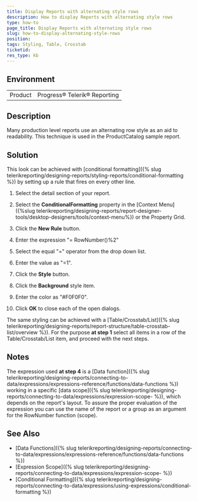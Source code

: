 ```yaml
---
title: Display Reports with alternating style rows
description: How to display Reports with alternating style rows
type: how-to
page_title: Display Reports with alternating style rows
slug: how-to-display-alternating-style-rows
position: 
tags: Styling, Table, Crosstab
ticketid: 
res_type: kb
---
```


## Environment
<table>
	<tr>
		<td>Product</td>
		<td>Progress® Telerik® Reporting </td>
	</tr>
</table>


## Description
Many production level reports use an alternating row style as an aid to readability. This technique is used in the ProductCatalog sample report.

## Solution
This look can be achieved with [conditional formatting]({% slug telerikreporting/designing-reports/styling-reports/conditional-formatting %}) by setting up a rule that fires on every other line.

1. Select the detail section of your report.

2. Select the **ConditionalFormatting** property in the [Context Menu]({%slug telerikreporting/designing-reports/report-designer-tools/desktop-designers/tools/context-menu%}) or the Property Grid.

3. Click the **New Rule** button.

4. Enter the expression "= RowNumber()%2"

5. Select the equal "=" operator from the drop down list.

6. Enter the value as "=1".

7. Click the **Style** button.

8. Click the **Background** style item.

9. Enter the color as "#F0F0F0".

10. Click **OK** to close each of the open dialogs.

The same styling can be achieved with a [Table/Crosstab/List]({% slug telerikreporting/designing-reports/report-structure/table-crosstab-list/overview %}). For the purpose **at step 1** select all items in a row of the Table/Crosstab/List item, and proceed with the next steps.

## Notes
The expression used **at step 4** is a [Data function]({% slug telerikreporting/designing-reports/connecting-to-data/expressions/expressions-reference/functions/data-functions %}) working in a specific [data scope]({% slug telerikreporting/designing-reports/connecting-to-data/expressions/expression-scope- %}), which depends on the report's layout. To assure the proper evaluation of the expression you can use the name of the report or a group as an argument for the RowNumber function (scope).

## See Also
- [Data Functions]({% slug telerikreporting/designing-reports/connecting-to-data/expressions/expressions-reference/functions/data-functions %})
- [Expression Scope]({% slug telerikreporting/designing-reports/connecting-to-data/expressions/expression-scope- %})
- [Conditional Formatting]({% slug telerikreporting/designing-reports/connecting-to-data/expressions/using-expressions/conditional-formatting %})
